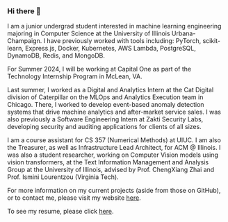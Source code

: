### Hi there 👋

I am a junior undergrad student interested in machine learning engineering majoring in Computer Science at the University of Illinois Urbana-Champaign. I have previously worked with tools including: PyTorch, scikit-learn, Express.js, Docker, Kubernetes, AWS Lambda, PostgreSQL, DynamoDB, Redis, and MongoDB.

For Summer 2024, I will be working at Capital One as part of the Technology Internship Program in McLean, VA.

Last summer, I worked as a Digital and Analytics Intern at the Cat Digital division of Caterpillar on the MLOps and Analytics Execution team in Chicago. There, I worked to develop event-based anomaly detection systems that drive machine analytics and after-market service sales. I was also previously a Software Engineering Intern at Zakti Security Labs, developing security and auditing applications for clients of all sizes.

I am a course assistant for CS 357 (Numerical Methods) at UIUC. I am also the Treasurer, as well as Infrastructure Lead Architect, for ACM @ Illinois. I was also a student researcher, working on Computer Vision models using vision transformers, at the Text Information Management and Analysis Group at the University of Illinois, advised by Prof. ChengXiang Zhai and Prof. Ismini Lourentzou (Virginia Tech).

For more information on my current projects (aside from those on GitHub), or to contact me, please visit my website [here](https://devksingh.com?utm_medium=social&utm_source=github.com). 

To see my resume, please click [here](https://files.devksingh.com/resume.pdf).
